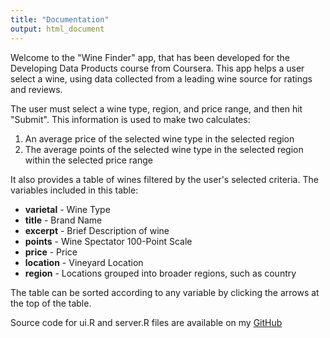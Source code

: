 ```yaml
---
title: "Documentation"
output: html_document
---
```

  
Welcome to the "Wine Finder" app, that has been developed for the Developing Data Products course from Coursera.
This app helps a user select a wine, using data collected from a leading wine source for ratings and reviews.


The user must select a wine type, region, and price range, and then hit "Submit". 
This information is used to make two calculates:
  
1. An average price of the selected wine type in the selected region 
2. The average points of the selected wine type in the selected region within the selected price range

It also provides a table of wines filtered by the user's selected criteria. 
The variables included in this table:

- **varietal** - Wine Type
- **title** - Brand Name
- **excerpt** - Brief Description of wine 
- **points** - Wine Spectator 100-Point Scale
- **price** - Price
- **location** - Vineyard Location
- **region** - Locations grouped into broader regions, such as country

The table can be sorted according to any variable by clicking the arrows at the top of the table.  

Source code for ui.R and server.R files are available on my [GitHub](https://github.com/abeasock/Developing_Data_Products-Coursera)